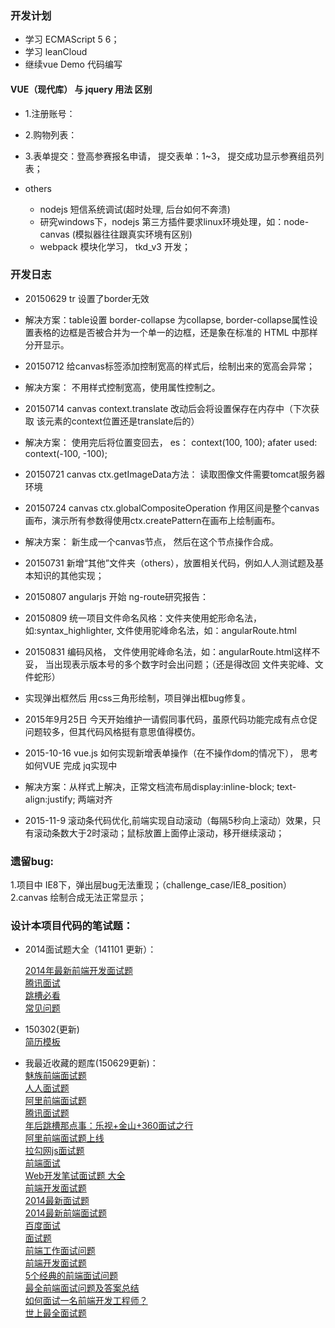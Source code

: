 ### 开发计划
* 学习 ECMAScript 5 6；
* 学习 leanCloud
* 继续vue Demo 代码编写
  
#### VUE（现代库） 与 jquery 用法 区别 
* 1.注册账号：
* 2.购物列表：
* 3.表单提交：登高参赛报名申请， 提交表单：1~3， 提交成功显示参赛组员列表；
  
* others
  * nodejs 短信系统调试(超时处理, 后台如何不奔溃)
  * 研究windows下，nodejs 第三方插件要求linux环境处理，如：node-canvas (模拟器往往跟真实环境有区别)
  * webpack 模块化学习， tkd_v3 开发；

### 开发日志

* 20150629 tr 设置了border无效
* 解决方案：table设置 border-collapse 为collapse, border-collapse属性设置表格的边框是否被合并为一个单一的边框，还是象在标准的 HTML 中那样分开显示。

* 20150712 给canvas标签添加控制宽高的样式后，绘制出来的宽高会异常；
* 解决方案： 不用样式控制宽高，使用属性控制之。

* 20150714 canvas context.translate 改动后会将设置保存在内存中（下次获取 该元素的context位置还是translate后的）
* 解决方案： 使用完后将位置变回去， es： context(100, 100); afater used: context(-100, -100);

* 20150721 canvas ctx.getImageData方法： 读取图像文件需要tomcat服务器环境
* 20150724 canvas ctx.globalCompositeOperation 作用区间是整个canvas画布，演示所有参数得使用ctx.createPattern在画布上绘制画布。
* 解决方案： 新生成一个canvas节点， 然后在这个节点操作合成。

* 20150731 新增“其他”文件夹（others），放置相关代码，例如人人测试题及基本知识的其他实现；

* 20150807 angularjs 开始 ng-route研究报告：

* 20150809 统一项目文件命名风格：文件夹使用蛇形命名法，如:syntax_highlighter, 文件使用驼峰命名法，如：angularRoute.html

* 20150831 编码风格， 文件使用驼峰命名法，如：angularRoute.html这样不妥， 当出现表示版本号的多个数字时会出问题；（还是得改回 文件夹驼峰、文件蛇形）

* 实现弹出框然后 用css三角形绘制，项目弹出框bug修复。
* 2015年9月25日 今天开始维护一请假同事代码，虽原代码功能完成有点仓促问题较多，但其代码风格挺有意思值得模仿。

* 2015-10-16 vue.js 如何实现新增表单操作（在不操作dom的情况下）， 思考如何VUE 完成 jq实现中
* 解决方案：从样式上解决，正常文档流布局display:inline-block; text-align:justify; 两端对齐

* 2015-11-9 滚动条代码优化,前端实现自动滚动（每隔5秒向上滚动）效果，只有滚动条数大于2时滚动；鼠标放置上面停止滚动，移开继续滚动；

### 遗留bug:
1.项目中 IE8下，弹出层bug无法重现；（challenge_case/IE8_position）
2.canvas 绘制合成无法正常显示；

### 设计本项目代码的笔试题：

* 2014面试题大全（141101 更新）：
  
  [2014年最新前端开发面试题](http://clisvoi.blog.163.com/blog/static/2014980502014327104119515/)  
  [腾讯面试](http://www.w3cfuns.com/article-5598237-1-1.html)  
  [跳槽必看](http://developer.51cto.com/art/201202/314618.htm)  
  [常见问题](http://www.csdn.net/article/2012-10-18/2810902-Front-end-Developer-Interview-Questions)  

* 150302(更新)  
  [简历模板](https://github.com/hacke2/ResumeSample)


* 我最近收藏的题库(150629更新)：  
  [魅族前端面试题](http://weibo.com/p/1001603857375168721423)  
  [人人面试题](http://www.w3cfuns.com/thread-5591957-1-1.html)  
  [阿里前端面试题](http://www.w3cfuns.com/thread-5598563-2-1.html)  
  [腾讯面试题](http://www.w3cfuns.com/article-5599657-1-1.html)   
  [年后跳槽那点事：乐视+金山+360面试之行](http://www.cnblogs.com/lvdabao/p/3660707.html)  
  [阿里前端面试题上线](http://fatesinger.com/2722.html)  
  [拉勾网js面试题](http://www.cnblogs.com/52cik/p/js-question-lg.html)  
  [前端面试](http://www.cnblogs.com/allenxing/p/3724382.html)  
  [Web开发笔试面试题 大全](http://mianshiti.diandian.com/)  
  [前端开发面试题](http://segmentfault.com/a/1190000000465431)  
  [2014最新面试题](http://www.html-js.com/article/1743)  
  [2014最新前端面试题](https://github.com/markyun/My-blog/tree/master/Front-end-Developer-Questions)  
  [百度面试](https://github.com/fex-team/interview-questions)  
  [面试题](http://www.w3cfuns.com/forum.php?mod=forumdisplay&fid=51&filter=typeid&typeid=177)  
  [前端工作面试问题](https://github.com/darcyclarke/Front-end-Developer-Interview-Questions/tree/master/Chinese)  
  [前端开发面试题](http://segmentfault.com/a/1190000000465431)  
  [5个经典的前端面试问题](http://ourjs.com/detail/5%E4%B8%AA%E7%BB%8F%E5%85%B8%E7%9A%84%E5%89%8D%E7%AB%AF%E9%9D%A2%E8%AF%95%E9%97%AE%E9%A2%98)  
  [最全前端面试问题及答案总结](http://segmentfault.com/a/1190000002562454)  
  [如何面试一名前端开发工程师？](http://www.html-js.com/article/Large-search-front-team-column%202961)  
  [世上最全面试题](https://github.com/hawx1993/Front-end-Interview-questions)  